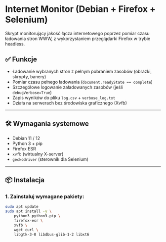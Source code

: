 # Internet Monitor (Debian + Firefox + Selenium)

Skrypt monitorujący jakość łącza internetowego poprzez pomiar czasu ładowania stron WWW, z wykorzystaniem przeglądarki Firefox w trybie headless.

## ✅ Funkcje

- Ładowanie wybranych stron z pełnym pobraniem zasobów (obrazki, skrypty, banery)
- Pomiar czasu pełnego ładowania (`document.readyState == complete`)
- Szczegółowe logowanie załadowanych zasobów (jeśli `debugVerbose=True`)
- Zapis wyników do pliku `log.csv` + `verbose_log.txt`
- Działa na serwerach bez środowiska graficznego (Xvfb)

---

## 🛠️ Wymagania systemowe

- Debian 11 / 12
- Python 3 + pip
- Firefox ESR
- `xvfb` (wirtualny X-server)
- `geckodriver` (sterownik dla Selenium)

---

## 📦 Instalacja

### 1. Zainstaluj wymagane pakiety:

```bash
sudo apt update
sudo apt install -y \
    python3 python3-pip \
    firefox-esr \
    xvfb \
    wget curl \
    libgtk-3-0 libdbus-glib-1-2 libxt6
